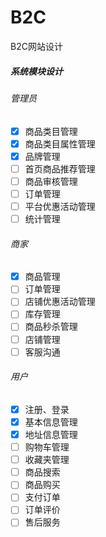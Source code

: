 #  B2C
B2C网站设计
##### 系统模块设计

###### 管理员

- [x] 商品类目管理
- [x] 商品类目属性管理
- [x] 品牌管理
- [ ] 首页商品推荐管理
- [ ] 商品审核管理
- [ ] 订单管理
- [ ] 平台优惠活动管理
- [ ] 统计管理

######  商家

- [x] 商品管理
- [ ] 订单管理
- [ ] 店铺优惠活动管理
- [ ] 库存管理
- [ ] 商品秒杀管理
- [ ] 店铺管理
- [ ] 客服沟通

######   用户

- [x] 注册、登录
- [x] 基本信息管理
- [x] 地址信息管理
- [ ] 购物车管理
- [ ] 收藏夹管理
- [ ] 商品搜索
- [ ] 商品购买
- [ ] 支付订单
- [ ] 订单评价
- [ ] 售后服务
